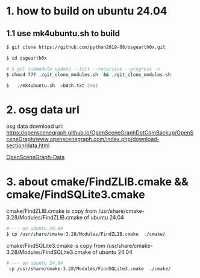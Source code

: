 # 1. how to build on ubuntu 24.04
<!-- 
3rd/sqlite\**\*.txt,3rd/sqlite\**\*.md  
-->
## 1.1 use mk4ubuntu.sh to build 
```sh
$ git clone https://github.com/python2019-08/osgearth0x.git

$ cd osgearth0x

# $ git submodule update --init --recursive --progress -v
$ chmod 777 ./git_clone_modules.sh  && ./git_clone_modules.sh 

$   ./mk4ubuntu.sh  >b0sh.txt 2>&1
```

# 2. osg data url

osg data download url:
https://openscenegraph.github.io/OpenSceneGraphDotComBackup/OpenSceneGraph/www.openscenegraph.com/index.php/download-section/data.html

[OpenSceneGraph-Data ](https://github.com/openscenegraph/OpenSceneGraph-Data.git)


# 3. about cmake/FindZLIB.cmake && cmake/FindSQLite3.cmake

cmake/FindZLIB.cmake is copy from  /usr/share/cmake-3.28/Modules/FindZLIB.cmake of  ubuntu 24.04
```sh
#---- on ubuntu 24.04 
$ cp /usr/share/cmake-3.28/Modules/FindZLIB.cmake  ./cmake/
```
 
cmake/FindSQLite3.cmake is copy from  /usr/share/cmake-3.28/Modules/FindSQLite3.cmake of  ubuntu 24.04
```sh
#---- on ubuntu 24.04 
 cp /usr/share/cmake-3.28/Modules/FindSQLite3.cmake  ./cmake/
``` 